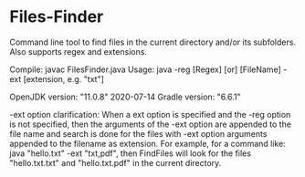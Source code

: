 # Files-Finder
Command line tool to find files in the current directory and/or its subfolders. Also supports regex and extensions.

Compile: javac FilesFinder.java
Usage: java -reg [Regex] [or] [FileName] -ext [extension, e.g. "txt"]

OpenJDK version: "11.0.8" 2020-07-14
Gradle version: "6.6.1"

-ext option clarification:
When a ext option is specified and the -reg option is not specified, then the arguments of the -ext option are appended
to the file name and search is done for the files with -ext option arguments appended to the filename as extension.
For example, for a command like: java "hello.txt" -ext "txt,pdf", then FindFiles will look for the files "hello.txt.txt" and "hello.txt.pdf"
in the current directory.
